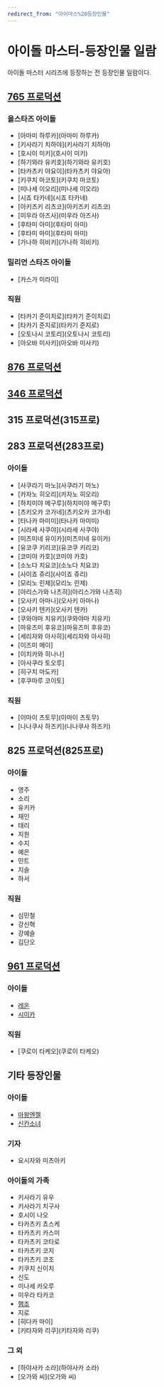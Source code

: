 ```yaml
---
redirect_from: "아이마스%20등장인물"
---
```



# 아이돌 마스터-등장인물 일람

아이돌 마스터 시리즈에 등장하는 전 등장인물 일람이다.

## [765 프로덕션](765프로)
### 올스타즈 아이돌

* [아마미 하루카](아마미 하루카)
* [키사라기 치하야](키사라기 치하야)
* [호시이 미키](호시이 미키)
* [하기와라 유키호](하기와라 유키호)
* [타카츠키 야요이](타카츠키 야요아)
* [키쿠치 마코토](키쿠치 마코토)
* [미나세 이오리](미나세 이오리)
* [시죠 타카네](시죠 타카네)
* [아키즈키 리츠코](아키즈키 리츠코)
* [미우라 아즈사](미우라 아즈사)
* [후타미 아미](후타미 아미)
* [후타미 마미](후타미 마미)
* [가나하 히비키](가나하 히비키)

### 밀리언 스타즈 아이돌

* [카스가 미라이]

### 직원

* [타카기 준이치로](타카기 준이치로)
* [타카기 준지로](타카기 준지로)
* [오토나시 코토리](오토나시 코토리)
* [아오바 미사키](아오바 미사키)

## [876 프로덕션](876프로)

## [346 프로덕션](346프로)

## 315 프로덕션(315프로)

## 283 프로덕션(283프로)

### 아이돌

* [사쿠라기 마노](사쿠라기 마노)
* [카자노 히오리](카자노 히오리)
* [하치미야 메구루](하치미야 메구루)
* [츠키오카 코가네](츠키오카 코가네)
* [타나카 마미미](타나카 마미미)
* [시라세 사쿠야](시라세 사쿠야)
* [미츠미네 유이카](미츠미네 유이카)
* [유코쿠 키리코](유코쿠 키리코)
* [코미야 카호](코미야 카호)
* [소노다 치요코](소노다 치요코)
* [사이죠 쥬리](사이죠 쥬리)
* [모리노 린제](모리노 린제)
* [아리스가와 나츠히](아리스가와 나츠히)
* [오사키 아마나](오사키 아마나)
* [오사키 텐카](오사키 텐카)
* [쿠와야마 치유키](쿠와야마 치유키)
* [마유즈미 후유코](마유즈미 후유코)
* [세리자와 아사히](세리자와 아사히)
* [이즈미 메이]
* [이치카와 히나나]
* [아사쿠라 토오루]
* [히구치 마도카]
* [후쿠마루 코이토]

### 직원

* [이마이 츠토무](이마이 츠토무)
* [나나쿠사 하즈키](나나쿠사 하즈키)

## 825 프로덕션(825프로)

### 아이돌

* 영주
* 소리
* 유키카
* 재인
* 태리
* 지원
* 수지
* 예은
* 민트
* 지슬
* 하서

### 직원

* 심민철
* 강신혁
* 강예슬
* 김단오

## [961 프로덕션](961프로)

### 아이돌

* [레온](레온)
* [시이카](시이카)

### 직원

* [쿠로이 타케오](쿠로이 타케오)

## 기타 등장인물

### 아이돌
* [마왕엔젤](마왕엔젤)
* [신칸소녀](신칸소녀)

### 기자

* 요시자와 미츠아키

### 아이돌의 가족
* 키사라기 유우
* 키사라기 치구사
* 호시이 나오
* 타카츠키 쵸스케
* 타카츠키 카스미
* 타카츠키 코타로
* 타카츠키 코지
* 타카츠키 코조
* 키쿠치 신이치
* 신도
* 미나세 카오루
* 미우라 타카코
* [햄조](햄조)
* 지로
* [히다카 마이]
* [키타자와 리쿠](키타자와 리쿠)

### 그 외
* [하야사카 소라](하야사카 소라)
* [오가와 씨](오가와 씨)



